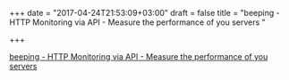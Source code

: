 +++
date = "2017-04-24T21:53:09+03:00"
draft = false
title = "beeping - HTTP Monitoring via API - Measure the performance of you servers "

+++

<p><a href="https://t.co/312I8d1GAa">beeping - HTTP Monitoring via API - Measure the performance of you servers </a></p>